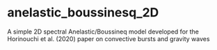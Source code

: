 # anelastic_boussinesq_2D
A simple 2D spectral Anelastic/Boussineq model developed for the Horinouchi et al. (2020) paper on convective bursts and gravity waves
